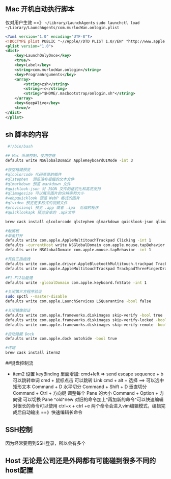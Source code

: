 
## Mac 开机自动执行脚本
仅对用户生效 ==》  `~/Library/LaunchAgents`
`sudo launchctl load ~/Library/LaunchAgents/com.murlocWan.onlogin.plist`
```xml 模板
<?xml version="1.0" encoding="UTF-8"?>
<!DOCTYPE plist PUBLIC "-//Apple//DTD PLIST 1.0//EN" "http://www.apple.com/DTDs/PropertyList-1.0.dtd">
<plist version="1.0">
<dict>
    <key>LaunchOnlyOnce</key>
    <true/>
    <key>Label</key>
    <string>com.murlocWan.onlogin</string>
    <key>ProgramArguments</key>
    <array>
        <string>zsh</string>
        <string>-c</string>
        <string>"$HOME/.macbootstrap/onlogin.sh"</string>
    </array>
    <key>KeepAlive</key>
    <true/>
</dict>
</plist>
```

## sh 脚本的内容
```sh
 #!/bin/bash

## Mac 系统控制，使用空格
defaults write NSGlobalDomain AppleKeyboardUIMode -int 3

#按空格键预览
#qlcolorcode 代码高亮的插件
#qlstephen  预览没有后缀的文本文件
#qlmarkdown 预览 markdown 文件
#quicklook-json 对 JSON 文件的格式化和高亮支持
#qlimagesize 可以展示图片的分辨率和大小
#webpquicklook 预览 WebP 格式的图片
#qlvideo 预览更多格式的视频文件
#provisionql 预览 .app 或者 .ipa  后缀的程序
#quicklookapk 预览安卓的 .apk文件

brew cask install qlcolorcode qlstephen qlmarkdown quicklook-json qlimagesize webpquicklook qlvideo provisionql quicklookapk

#触摸板
#单击打开
defaults write com.apple.AppleMultitouchTrackpad Clicking -int 1
defaults -currentHost write NSGlobalDomain com.apple.mouse.tapBehavior -int 1
defaults write NSGlobalDomain com.apple.mouse.tapBehavior -int 1

#开启三指拖拽
defaults write com.apple.driver.AppleBluetoothMultitouch.trackpad TrackpadThreeFingerDrag -bool true
defaults write com.apple.AppleMultitouchTrackpad TrackpadThreeFingerDrag -bool true

#F1-F12功能键
defaults write -globalDomain com.apple.keyboard.fnState -int 1

#关闭第三方程序验证
sudo spctl --master-disable
defaults write com.apple.LaunchServices LSQuarantine -bool false

#关闭镜像验证
defaults write com.apple.frameworks.diskimages skip-verify -bool true
defaults write com.apple.frameworks.diskimages skip-verify-locked -bool true
defaults write com.apple.frameworks.diskimages skip-verify-remote -bool true

#自动隐藏 Dock
defaults write com.apple.dock autohide -bool true

#终端
brew cask install iterm2
```

##键盘控制流
* item2 设置
keyBinding 里面增加: cmd+left => send escape sequence + b 可以跳转单词
cmd + 鼠标点击 可以跳转 Link
cmd + alt + 选择 ==> 可以选中矩形文本
Command + D   水平切分
Command + Shift + D 垂直切分
Command + Ctrl + 方向键  调整每个 Pane 的大小
Command + Option + 方向键 可以切换 Pane
^old^new  对旧的命令加上^再加新的命令^可以快速编辑
对很长的命令可以使用 ctrl+x + ctrl +e 两个命令会进入vim编辑模式，编辑完成后自动输出  ==》快速编辑长命令

## SSH控制
因为经常要用到SSH登录，所以会有多个


## Host 无论是公司还是外网都有可能碰到很多不同的host配置
